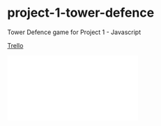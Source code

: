 # project-1-tower-defence
Tower Defence game for Project 1 - Javascript

[Trello](https://trello.com/b/IFHNHQ3u/project-1-wdi-tower-defence)

![WireFrame](./wireframe.pdf)
